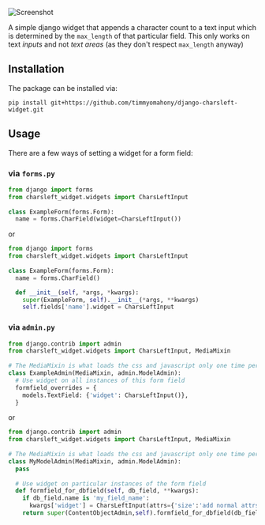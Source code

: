 ![Screenshot](https://github.com/timmyomahony/django-charsleft-widget/blob/master/charsleft-screen-small.jpg?raw=true)

A simple django widget that appends a character count to a text input which is determined by the `max_length` of that particular field. This only works on text *inputs* and not *text areas* (as they don't respect `max_length` anyway)

## Installation

The package can be installed via:
      
    pip install git+https://github.com/timmyomahony/django-charsleft-widget.git
  

## Usage

There are a few ways of setting a widget for a form field:

### via `forms.py`

```python
from django import forms
from charsleft_widget.widgets import CharsLeftInput
  
class ExampleForm(forms.Form):
  name = forms.CharField(widget=CharsLeftInput())
```

or

```python
from django import forms
from charsleft_widget.widgets import CharsLeftInput
  
class ExampleForm(forms.Form):
  name = forms.CharField()

  def __init__(self, *args, *kwargs):
    super(ExampleForm, self).__init__(*args, **kwargs)
    self.fields['name'].widget = CharsLeftInput
```

### via `admin.py`

```python
from django.contrib import admin
from charsleft_widget.widgets import CharsLeftInput, MediaMixin
    
# The MediaMixin is what loads the css and javascript only one time per admin page
class ExampleAdmin(MediaMixin, admin.ModelAdmin):
  # Use widget on all instances of this form field
  formfield_overrides = {
    models.TextField: {'widget': CharsLeftInput()},
  }
```

or

```python
from django.contrib import admin
from charsleft_widget.widgets import CharsLeftInput, MediaMixin
  
# The MediaMixin is what loads the css and javascript only one time per admin page
class MyModelAdmin(MediaMixin, admin.ModelAdmin):
  pass
  
  # Use widget on particular instances of the form field
  def formfield_for_dbfield(self, db_field, **kwargs):
    if db_field.name is 'my_field_name':
      kwargs['widget'] = CharsLeftInput(attrs={'size':'add normal attrs here, like field size numbers'})
    return super(ContentObjectAdmin,self).formfield_for_dbfield(db_field,**kwargs)
```
